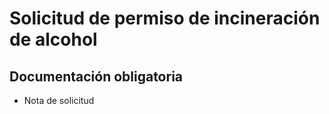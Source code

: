 # Solicitud de permiso de incineración de alcohol

## Documentación obligatoria

* Nota de solicitud
